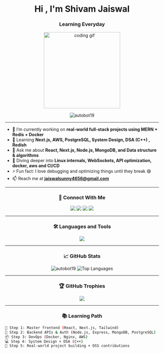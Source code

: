 <h1 align="center">Hi , I'm Shivam Jaiswal</h1>
<h3 align="center">Learning Everyday</h3>

<p align="center">
  <img src="https://media0.giphy.com/media/v1.Y2lkPTc5MGI3NjExNXplZ3JicW5ydjd4b21nNDFidWVoemMxMXd3cmtpamFneG11ZzMycSZlcD12MV9pbnRlcm5hbF9naWZfYnlfaWQmY3Q9Zw/11KzOet1ElBDz2/giphy.gif" width="250" alt="coding gif" />
</p>

<p align="center">
  <img src="https://komarev.com/ghpvc/?username=autobot19&label=Profile%20views&color=0e75b6&style=flat" alt="autobot19" />
</p>

---

- 🔭 I’m currently working on **real-world full-stack projects using MERN + Redis + Docker**
- 🌱 Learning **Next.js, AWS, PostgreSQL, System Design, DSA (C++) , Redish**
- 💬 Ask me about **React, Next.js, Node.js, MongoDB, and Data structure & algorithms**
- 🧠 Diving deeper into **Linux internals, WebSockets, API optimization, docker, aws and CI/CD**
- ⚡ Fun fact: I love debugging and optimizing things until they break 😅
- 📫 Reach me at **jaiswalsunny4656@gmail.com**

---

<h3 align="center">🧩 Connect With Me</h3>
<p align="center">
  <a href="https://twitter.com/quitesaiyan" target="_blank"><img src="https://img.shields.io/twitter/follow/quitesaiyan?logo=twitter&style=for-the-badge" /></a>
  <a href="https://www.linkedin.com/in/shivamjaiswal1/" target="_blank"><img src="https://img.shields.io/badge/LinkedIn-Connect-blue?style=for-the-badge&logo=linkedin" /></a>
  <a href="https://instagram.com/_thatshivam" target="_blank"><img src="https://img.shields.io/badge/Instagram-Follow-pink?style=for-the-badge&logo=instagram" /></a>
  <a href="https://www.leetcode.com/stl4gy7j7f" target="_blank"><img src="https://img.shields.io/badge/Leetcode-Profile-orange?style=for-the-badge&logo=leetcode" /></a>
</p>

---

<h3 align="center">🛠️ Languages and Tools</h3>

<p align="center">
  <img src="https://skillicons.dev/icons?i=react,nextjs,tailwind,nodejs,express,typescript,javascript,cpp,html,css,mongodb,mysql,postgres,redis,docker,git,aws,nginx,jest,vercel" />
</p>

---

<h3 align="center">📈 GitHub Stats</h3>
<p align="center">
  <img src="https://github-readme-stats.vercel.app/api?username=autobot19&show_icons=true&theme=radical" alt="autobot19" />
  <img src="https://github-readme-stats.vercel.app/api/top-langs?username=autobot19&layout=compact&theme=radical" alt="Top Languages" />
</p>

---

<h3 align="center">🏆 GitHub Trophies</h3>
<p align="center">
  <img src="https://github-profile-trophy.vercel.app/?username=autobot19&theme=onestar&row=1&column=6" />
</p>





---

<h3 align="center">📚 Learning Path</h3>

```bash
🧱 Step 1: Master frontend (React, Next.js, Tailwind)
📡 Step 2: Backend APIs & Auth (Node.js, Express, MongoDB, PostgreSQL)
📦 Step 3: DevOps (Docker, Nginx, AWS)
💻 Step 4: System Design + DSA (C++)
🧠 Step 5: Real-world project building + OSS contributions

